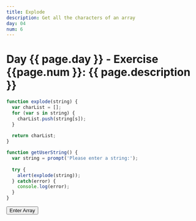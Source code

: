 ```yaml
---
title: Explode
description: Get all the characters of an array
day: 04
num: 6
---
```


# Day {{ page.day }} - Exercise {{page.num }}: {{ page.description }}

<script src="/cse/day04/explode.js"></script>

```javascript
function explode(string) {
  var charList = [];
  for (var s in string) {
    charList.push(string[s]);
  }
  
  return charList;
}

function getUserString() {
  var string = prompt('Please enter a string:');
  
  try {
    alert(explode(string));
  } catch(error) {
    console.log(error);
  }
}
```


<button type="button" onclick="getUserString()">Enter Array</button>
